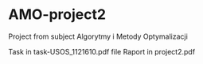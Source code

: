 # AMO-project2
Project from subject Algorytmy i Metody Optymalizacji

Task in task-USOS_1121610.pdf file
Raport in project2.pdf